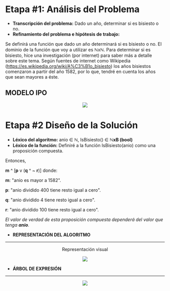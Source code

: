 # Etapa #1: Análisis del Problema

- **Transcripción del problema:** Dado un año, determinar si es bisiesto o no.
- **Refinamiento del problema e hipótesis de trabajo:**

Se definirá una función que dado un año determinará si es bisiesto o no. El dominio de la función que voy a utilizar es ℕxℕ. Para determinar si es bisiesto, hice una investigación (por internet) para saber más a detalle sobre este tema. Según fuentes de internet como Wikipedia (https://es.wikipedia.org/wiki/A%C3%B1o_bisiesto) los años bisiestos comenzaron a partir del año 1582, por lo que, tendré en cuenta los años que sean mayores a éste.

## MODELO IPO

<p align="center">
<img src="https://github.com/nataliadamilano/AED/blob/master/03-Bisiesto/modeloIPO-Bisiesto.PNG">
</p>

# Etapa #2 Diseño de la Solución


- **Léxico del algoritmo:** anio ∈ **ℕ**, IsBisiesto() ∈ **ℕxB (bool)**
- **Léxico de la función:** Definiré a la función IsBisiesto(anio) como una proposición compuesta.


Entonces,


   **m** ^ [**p** v (**q** ^ ~ **r**)] donde:
   

  **m**: "anio es mayor a 1582".
  
  
  **p**: "anio dividido 400 tiene resto igual a cero".
  
  
  **q**: "anio dividido 4 tiene resto igual a cero".
  
  
  **r**: "anio dividido 100 tiene resto igual a cero".
    
    
   *El valor de verdad de esta proposición compuesta dependerá del valor que tenga **anio**.*
   
   
   
- **REPRESENTACIÓN DEL ALGORITMO**
- - - - - - - - - - - - - - - - - -
<p align="center">
  Representación visual
</p>
<p align="center">
<img src="https://github.com/nataliadamilano/AED/blob/master/03-Bisiesto/DDF-Bisiesto.PNG">
</p>


- **ÁRBOL DE EXPRESIÓN**
- - - - - - - - - - - - -

<p align="center">
<img src="https://github.com/nataliadamilano/AED/blob/master/03-Bisiesto/ArbolExpr-Bisiesto.png">
</p>
